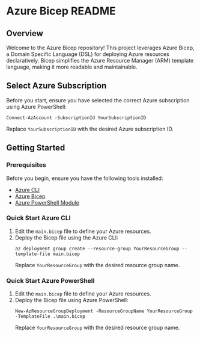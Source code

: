 <!DOCTYPE html>
<html lang="en">

<head>
  <meta charset="UTF-8">
  <meta name="viewport" content="width=device-width, initial-scale=1.0">
  <title>Azure Bicep README</title>
</head>

<body>

  <h1>Azure Bicep README</h1>

  <h2>Overview</h2>

  <p>Welcome to the Azure Bicep repository! This project leverages Azure Bicep, a Domain Specific Language (DSL) for deploying Azure resources declaratively. Bicep simplifies the Azure Resource Manager (ARM) template language, making it more readable and maintainable.</p>

  <h2>Select Azure Subscription</h2>

  <p>Before you start, ensure you have selected the correct Azure subscription using Azure PowerShell:</p>

  <pre><code>Connect-AzAccount -SubscriptionId YourSubscriptionID</code></pre>
  <p>Replace <code>YourSubscriptionID</code> with the desired Azure subscription ID.</p>

  <h2>Getting Started</h2>

  <h3>Prerequisites</h3>

  <p>Before you begin, ensure you have the following tools installed:</p>

  <ul>
    <li><a href="https://docs.microsoft.com/en-us/cli/azure/install-azure-cli">Azure CLI</a></li>
    <li><a href="https://docs.microsoft.com/en-us/azure/azure-resource-manager/bicep/install">Azure Bicep</a></li>
    <li><a href="https://docs.microsoft.com/en-us/powershell/scripting/install/installing-powershell">Azure PowerShell Module</a></li>
  </ul>

  <h3>Quick Start Azure CLI</h3>

  <ol>
    <li>Edit the <code>main.bicep</code> file to define your Azure resources.</li>
    <li>Deploy the Bicep file using the Azure CLI:
      <pre><code>az deployment group create --resource-group YourResourceGroup --template-file main.bicep</code></pre>
      Replace <code>YourResourceGroup</code> with the desired resource group name.
    </li>
  </ol>

  <h3>Quick Start Azure PowerShell</h3>

  <ol>
    <li>Edit the <code>main.bicep</code> file to define your Azure resources.</li>
    <li>Deploy the Bicep file using Azure PowerShell:
      <pre><code>New-AzResourceGroupDeployment -ResourceGroupName YourResourceGroup -TemplateFile .\main.bicep</code></pre>
      Replace <code>YourResourceGroup</code> with the desired resource group name.
    </li>
  </ol>

</body>

</html>
